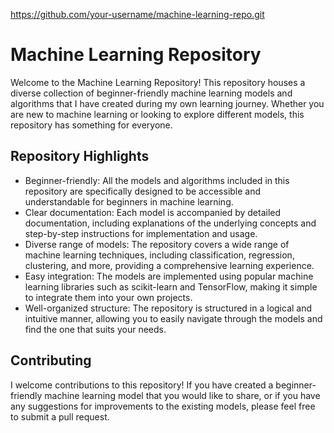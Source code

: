 https://github.com/your-username/machine-learning-repo.git

# Machine Learning Repository

Welcome to the Machine Learning Repository! This repository houses a diverse collection of beginner-friendly machine learning models and algorithms that I have created during my own learning journey. Whether you are new to machine learning or looking to explore different models, this repository has something for everyone. 

## Repository Highlights

- Beginner-friendly: All the models and algorithms included in this repository are specifically designed to be accessible and understandable for beginners in machine learning.
- Clear documentation: Each model is accompanied by detailed documentation, including explanations of the underlying concepts and step-by-step instructions for implementation and usage.
- Diverse range of models: The repository covers a wide range of machine learning techniques, including classification, regression, clustering, and more, providing a comprehensive learning experience.
- Easy integration: The models are implemented using popular machine learning libraries such as scikit-learn and TensorFlow, making it simple to integrate them into your own projects.
- Well-organized structure: The repository is structured in a logical and intuitive manner, allowing you to easily navigate through the models and find the one that suits your needs.

## Contributing

I welcome contributions to this repository! If you have created a beginner-friendly machine learning model that you would like to share, or if you have any suggestions for improvements to the existing models, please feel free to submit a pull request.
